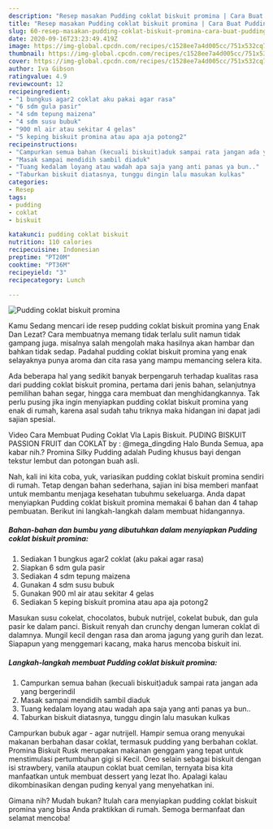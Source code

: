 ```yaml
---
description: "Resep masakan Pudding coklat biskuit promina | Cara Buat Pudding coklat biskuit promina Yang Sedap"
title: "Resep masakan Pudding coklat biskuit promina | Cara Buat Pudding coklat biskuit promina Yang Sedap"
slug: 60-resep-masakan-pudding-coklat-biskuit-promina-cara-buat-pudding-coklat-biskuit-promina-yang-sedap
date: 2020-09-16T23:23:49.419Z
image: https://img-global.cpcdn.com/recipes/c1528ee7a4d005cc/751x532cq70/pudding-coklat-biskuit-promina-foto-resep-utama.jpg
thumbnail: https://img-global.cpcdn.com/recipes/c1528ee7a4d005cc/751x532cq70/pudding-coklat-biskuit-promina-foto-resep-utama.jpg
cover: https://img-global.cpcdn.com/recipes/c1528ee7a4d005cc/751x532cq70/pudding-coklat-biskuit-promina-foto-resep-utama.jpg
author: Iva Gibson
ratingvalue: 4.9
reviewcount: 12
recipeingredient:
- "1 bungkus agar2 coklat aku pakai agar rasa"
- "6 sdm gula pasir"
- "4 sdm tepung maizena"
- "4 sdm susu bubuk"
- "900 ml air atau sekitar 4 gelas"
- "5 keping biskuit promina atau apa aja potong2"
recipeinstructions:
- "Campurkan semua bahan (kecuali biskuit)aduk sampai rata jangan ada yang bergerindil"
- "Masak sampai mendidih sambil diaduk"
- "Tuang kedalam loyang atau wadah apa saja yang anti panas ya bun.."
- "Taburkan biskuit diatasnya, tunggu dingin lalu masukan kulkas"
categories:
- Resep
tags:
- pudding
- coklat
- biskuit

katakunci: pudding coklat biskuit 
nutrition: 110 calories
recipecuisine: Indonesian
preptime: "PT20M"
cooktime: "PT36M"
recipeyield: "3"
recipecategory: Lunch

---
```



![Pudding coklat biskuit promina](https://img-global.cpcdn.com/recipes/c1528ee7a4d005cc/751x532cq70/pudding-coklat-biskuit-promina-foto-resep-utama.jpg)

Kamu Sedang mencari ide resep pudding coklat biskuit promina yang Enak Dan Lezat? Cara membuatnya memang tidak terlalu sulit namun tidak gampang juga. misalnya salah mengolah maka hasilnya akan hambar dan bahkan tidak sedap. Padahal pudding coklat biskuit promina yang enak selayaknya punya aroma dan cita rasa yang mampu memancing selera kita.

Ada beberapa hal yang sedikit banyak berpengaruh terhadap kualitas rasa dari pudding coklat biskuit promina, pertama dari jenis bahan, selanjutnya pemilihan bahan segar, hingga cara membuat dan menghidangkannya. Tak perlu pusing jika ingin menyiapkan pudding coklat biskuit promina yang enak di rumah, karena asal sudah tahu triknya maka hidangan ini dapat jadi sajian spesial.

Video Cara Membuat Puding Coklat Vla Lapis Biskuit. PUDING BISKUIT PASSION FRUIT dan COKLAT by : @mega_dingding Halo Bunda Semua, apa kabar nih.? Promina Silky Pudding adalah Puding khusus bayi dengan tekstur lembut dan potongan buah asli.


Nah, kali ini kita coba, yuk, variasikan pudding coklat biskuit promina sendiri di rumah. Tetap dengan bahan sederhana, sajian ini bisa memberi manfaat untuk membantu menjaga kesehatan tubuhmu sekeluarga. Anda dapat menyiapkan Pudding coklat biskuit promina memakai 6 bahan dan 4 tahap pembuatan. Berikut ini langkah-langkah dalam membuat hidangannya.

<!--inarticleads1-->

##### Bahan-bahan dan bumbu yang dibutuhkan dalam menyiapkan Pudding coklat biskuit promina:

1. Sediakan 1 bungkus agar2 coklat (aku pakai agar rasa)
1. Siapkan 6 sdm gula pasir
1. Sediakan 4 sdm tepung maizena
1. Gunakan 4 sdm susu bubuk
1. Gunakan 900 ml air atau sekitar 4 gelas
1. Sediakan 5 keping biskuit promina atau apa aja potong2


Masukan susu cokelat, chocolatos, bubuk nutrijel, cokelat bubuk, dan gula pasir ke dalam panci. Biskuit renyah dan crunchy dengan lumeran coklat di dalamnya. Mungil kecil dengan rasa dan aroma jagung yang gurih dan lezat. Siapapun yang menggemari kacang, maka harus mencoba biskuit ini. 

<!--inarticleads2-->

##### Langkah-langkah membuat Pudding coklat biskuit promina:

1. Campurkan semua bahan (kecuali biskuit)aduk sampai rata jangan ada yang bergerindil
1. Masak sampai mendidih sambil diaduk
1. Tuang kedalam loyang atau wadah apa saja yang anti panas ya bun..
1. Taburkan biskuit diatasnya, tunggu dingin lalu masukan kulkas


Campurkan bubuk agar - agar nutrijell. Hampir semua orang menyukai makanan berbahan dasar coklat, termasuk pudding yang berbahan coklat. Promina Biskuit Rusk merupakan makanan genggam yang tepat untuk menstimulasi pertumbuhan gigi si Kecil. Oreo selain sebagai biskuit dengan isi strawbery, vanila ataupun coklat buat cemilan, ternyata bisa kita manfaatkan untuk membuat dessert yang lezat lho. Apalagi kalau dikombinasikan dengan puding kenyal yang menyehatkan ini. 

Gimana nih? Mudah bukan? Itulah cara menyiapkan pudding coklat biskuit promina yang bisa Anda praktikkan di rumah. Semoga bermanfaat dan selamat mencoba!
